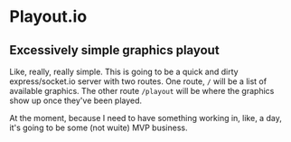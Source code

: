 # Playout.io

## Excessively simple graphics playout

Like, really, really simple. This is going to be a quick and dirty express/socket.io server with two routes. One route, `/` will be a list of available graphics. The other route `/playout` will be where the graphics show up once they've been played.

At the moment, because I need to have something working in, like, a day, it's going to be some (not wuite) MVP business.
